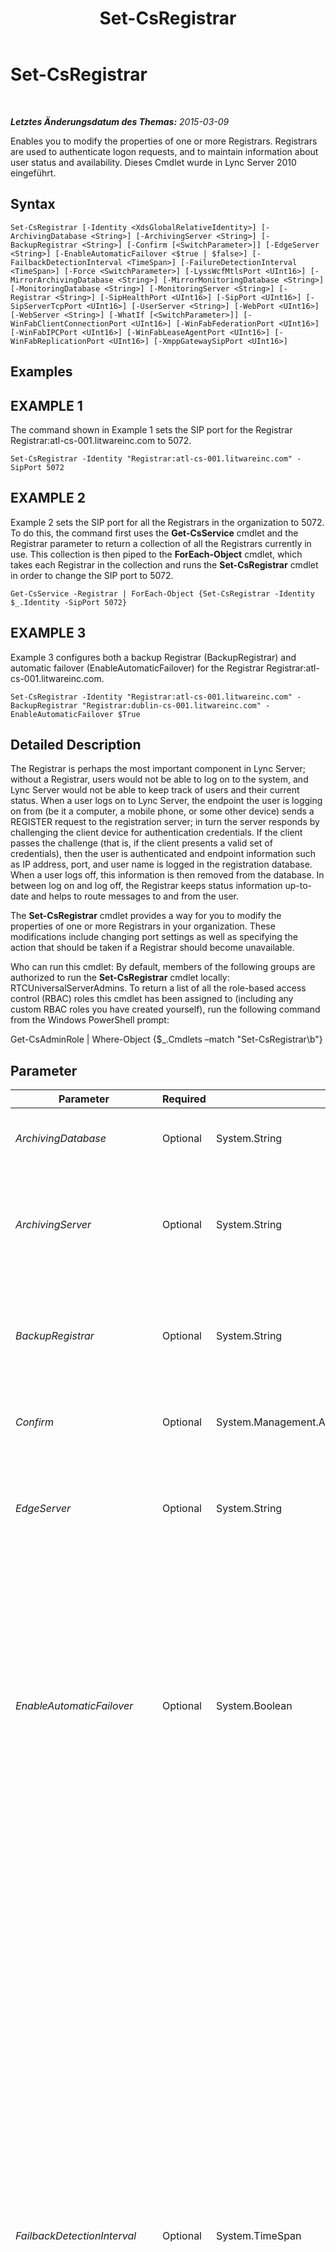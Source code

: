 ﻿---
title: Set-CsRegistrar
TOCTitle: Set-CsRegistrar
ms:assetid: e0c31acc-179c-4423-910e-8bd7807e6489
ms:mtpsurl: https://technet.microsoft.com/de-de/library/Gg398993(v=OCS.15)
ms:contentKeyID: 49295668
ms.date: 05/19/2016
mtps_version: v=OCS.15
ms.translationtype: HT
---

# Set-CsRegistrar

 

_**Letztes Änderungsdatum des Themas:** 2015-03-09_

Enables you to modify the properties of one or more Registrars. Registrars are used to authenticate logon requests, and to maintain information about user status and availability. Dieses Cmdlet wurde in Lync Server 2010 eingeführt.

## Syntax

    Set-CsRegistrar [-Identity <XdsGlobalRelativeIdentity>] [-ArchivingDatabase <String>] [-ArchivingServer <String>] [-BackupRegistrar <String>] [-Confirm [<SwitchParameter>]] [-EdgeServer <String>] [-EnableAutomaticFailover <$true | $false>] [-FailbackDetectionInterval <TimeSpan>] [-FailureDetectionInterval <TimeSpan>] [-Force <SwitchParameter>] [-LyssWcfMtlsPort <UInt16>] [-MirrorArchivingDatabase <String>] [-MirrorMonitoringDatabase <String>] [-MonitoringDatabase <String>] [-MonitoringServer <String>] [-Registrar <String>] [-SipHealthPort <UInt16>] [-SipPort <UInt16>] [-SipServerTcpPort <UInt16>] [-UserServer <String>] [-WebPort <UInt16>] [-WebServer <String>] [-WhatIf [<SwitchParameter>]] [-WinFabClientConnectionPort <UInt16>] [-WinFabFederationPort <UInt16>] [-WinFabIPCPort <UInt16>] [-WinFabLeaseAgentPort <UInt16>] [-WinFabReplicationPort <UInt16>] [-XmppGatewaySipPort <UInt16>]

## Examples

## EXAMPLE 1

The command shown in Example 1 sets the SIP port for the Registrar Registrar:atl-cs-001.litwareinc.com to 5072.

    Set-CsRegistrar -Identity "Registrar:atl-cs-001.litwareinc.com" -SipPort 5072

## EXAMPLE 2

Example 2 sets the SIP port for all the Registrars in the organization to 5072. To do this, the command first uses the **Get-CsService** cmdlet and the Registrar parameter to return a collection of all the Registrars currently in use. This collection is then piped to the **ForEach-Object** cmdlet, which takes each Registrar in the collection and runs the **Set-CsRegistrar** cmdlet in order to change the SIP port to 5072.

    Get-CsService -Registrar | ForEach-Object {Set-CsRegistrar -Identity $_.Identity -SipPort 5072}

## EXAMPLE 3

Example 3 configures both a backup Registrar (BackupRegistrar) and automatic failover (EnableAutomaticFailover) for the Registrar Registrar:atl-cs-001.litwareinc.com.

    Set-CsRegistrar -Identity "Registrar:atl-cs-001.litwareinc.com" -BackupRegistrar "Registrar:dublin-cs-001.litwareinc.com" -EnableAutomaticFailover $True

## Detailed Description

The Registrar is perhaps the most important component in Lync Server; without a Registrar, users would not be able to log on to the system, and Lync Server would not be able to keep track of users and their current status. When a user logs on to Lync Server, the endpoint the user is logging on from (be it a computer, a mobile phone, or some other device) sends a REGISTER request to the registration server; in turn the server responds by challenging the client device for authentication credentials. If the client passes the challenge (that is, if the client presents a valid set of credentials), then the user is authenticated and endpoint information such as IP address, port, and user name is logged in the registration database. When a user logs off, this information is then removed from the database. In between log on and log off, the Registrar keeps status information up-to-date and helps to route messages to and from the user.

The **Set-CsRegistrar** cmdlet provides a way for you to modify the properties of one or more Registrars in your organization. These modifications include changing port settings as well as specifying the action that should be taken if a Registrar should become unavailable.

Who can run this cmdlet: By default, members of the following groups are authorized to run the **Set-CsRegistrar** cmdlet locally: RTCUniversalServerAdmins. To return a list of all the role-based access control (RBAC) roles this cmdlet has been assigned to (including any custom RBAC roles you have created yourself), run the following command from the Windows PowerShell prompt:

Get-CsAdminRole | Where-Object {$\_.Cmdlets –match "Set-CsRegistrar\\b"}

## Parameter


<table>
<colgroup>
<col style="width: 25%" />
<col style="width: 25%" />
<col style="width: 25%" />
<col style="width: 25%" />
</colgroup>
<thead>
<tr class="header">
<th>Parameter</th>
<th>Required</th>
<th>Type</th>
<th>Description</th>
</tr>
</thead>
<tbody>
<tr class="odd">
<td><p><em>ArchivingDatabase</em></p></td>
<td><p>Optional</p></td>
<td><p>System.String</p></td>
<td><p>Service Identity of the database used by the Archiving service.</p></td>
</tr>
<tr class="even">
<td><p><em>ArchivingServer</em></p></td>
<td><p>Optional</p></td>
<td><p>System.String</p></td>
<td><p>Service location of the Archivierungsserver to be associated with the Registrar. For example: -ArchivingServer &quot;ArchivingServer:atl-cs-001.litwareinc.com&quot;.</p></td>
</tr>
<tr class="odd">
<td><p><em>BackupRegistrar</em></p></td>
<td><p>Optional</p></td>
<td><p>System.String</p></td>
<td><p>Service location of the Registrar to be used if this Registrar is not available. For example: -BackupRegistrar &quot;Registrar:dublin-cs-001.litwareinc.com&quot;.</p></td>
</tr>
<tr class="even">
<td><p><em>Confirm</em></p></td>
<td><p>Optional</p></td>
<td><p>System.Management.Automation.SwitchParameter</p></td>
<td><p>Fordert Sie vor der Ausführung des Befehls zum Bestätigen auf.</p></td>
</tr>
<tr class="odd">
<td><p><em>EdgeServer</em></p></td>
<td><p>Optional</p></td>
<td><p>System.String</p></td>
<td><p>Service location of the Edgeserver to be associated with the Registrar. For example: -EdgeServer &quot;EdgeServer:atl-edge-001.litwareinc.com&quot;.</p></td>
</tr>
<tr class="even">
<td><p><em>EnableAutomaticFailover</em></p></td>
<td><p>Optional</p></td>
<td><p>System.Boolean</p></td>
<td><p>If True, the backup Registrar will be employed any time the primary Registrar is unavailable. If False, the backup Registrar will not be used if the primary Registrar is not available.</p>
<p>This parameter also affects users who have registered with a backup Registrar. If this parameter is set to True, then those users will be dropped from the backup Registrar and re-registered on the primary Registrar if and when that Registrar becomes available.</p></td>
</tr>
<tr class="odd">
<td><p><em>FailbackDetectionInterval</em></p></td>
<td><p>Optional</p></td>
<td><p>System.TimeSpan</p></td>
<td><p>Specifies the amount of time that the system will wait before checking to see if a Registrar that had become unavailable is now available. If you have set EnableAutomaticFailover to True, the system will &quot;failover&quot; to the backup Registrar any time a Registrar becomes unavailable. That simply means that the system will take users who are logged-on to the failed Registrar and attempt to log them on to the backup Registrar.</p>
<p>The FailbackDetectionInterval property specifies the amount of time that the system will wait before checking to see if the original Registrar is available again. If so, Lync Server will then attempt to &quot;failback&quot; to that Registrar. Failback simply means reverting back to the Registrar initially in use; in other words, logging users back on to their original Registrar.</p>
<p>Note that failback is an automated process only. You cannot manually failback from one Registrar to another.</p>
<p>The detection interval can be set to any value between 30 seconds and 84,400 seconds (24 hours); specify the time span using the format hours:minutes:seconds. For example, this sets the interval to 1 hour and 15 minutes: - FailbackDetectionInterval 01:15:00.</p>
<p>This parameter cannot be used unless you have specified a backup Registrar.</p></td>
</tr>
<tr class="even">
<td><p><em>FailureDetectionInterval</em></p></td>
<td><p>Optional</p></td>
<td><p>System.TimeSpan</p></td>
<td><p>Specifies the time interval that the system will wait before deciding that a Registrar is unavailable. If EnableAutomaticFailover has been set to True, the system will then attempt to log users on to the backup Registrar instead.</p>
<p>The detection interval can be set to any value between 30 seconds and 84,400 seconds (24 hours); specify the time span using the format hours:minutes:seconds. For example, this sets the interval to 1 hour and 15 minutes: - FailureDetectionInterval 01:15:00.</p>
<p>This parameter cannot be used unless you have specified a backup Registrar.</p></td>
</tr>
<tr class="odd">
<td><p><em>Force</em></p></td>
<td><p>Optional</p></td>
<td><p>System.Management.Automation.SwitchParameter</p></td>
<td><p>Suppresses the display of any non-fatal error message that might occur when running the command.</p></td>
</tr>
<tr class="even">
<td><p><em>Identity</em></p></td>
<td><p>Optional</p></td>
<td><p>Microsoft.Rtc.Management.Xds.XdsGlobalRelativeIdentity</p></td>
<td><p>Service location of the Registrar to be modified. For example: -Identity &quot;Registrar:atl-cs-001.litwareinc.com&quot;.</p>
<p>Note that you can leave off the prefix &quot;Registrar:&quot; when specifying a Registrar. For example: -Identity &quot;atl-cs-001.litwareinc.com&quot;.</p></td>
</tr>
<tr class="odd">
<td><p><em>LyssWcfMtlsPort</em></p></td>
<td><p>Optional</p></td>
<td><p>System.UInt16</p></td>
<td><p>Port used by the Lync Storage Service (LYSS). The default value is 5077.</p></td>
</tr>
<tr class="even">
<td><p><em>MirrorArchivingDatabase</em></p></td>
<td><p>Optional</p></td>
<td><p>System.String</p></td>
<td><p>Service Identity of the mirror database used by the Archiving service.</p></td>
</tr>
<tr class="odd">
<td><p><em>MirrorMonitoringDatabase</em></p></td>
<td><p>Optional</p></td>
<td><p>System.String</p></td>
<td><p>Service Identity of the mirror database used by the Monitoring service.</p></td>
</tr>
<tr class="even">
<td><p><em>MonitoringDatabase</em></p></td>
<td><p>Optional</p></td>
<td><p>System.String</p></td>
<td><p>Service Identity of the monitoring database associated with the Registrar.</p></td>
</tr>
<tr class="odd">
<td><p><em>MonitoringServer</em></p></td>
<td><p>Optional</p></td>
<td><p>System.String</p></td>
<td><p>Service location of the Monitoring-Server to be associated with the Registrar. For example: -MonitoringServer &quot;MonitoringServer:atl-cs-001.litwareinc.com&quot;.</p></td>
</tr>
<tr class="even">
<td><p><em>Registrar</em></p></td>
<td><p>Optional</p></td>
<td><p>System.String</p></td>
<td><p>Service location of the Registrar.</p></td>
</tr>
<tr class="odd">
<td><p><em>SipHealthPort</em></p></td>
<td><p>Optional</p></td>
<td><p>System.UInt16</p></td>
<td><p>Port used for monitoring server health.</p></td>
</tr>
<tr class="even">
<td><p><em>SipPort</em></p></td>
<td><p>Optional</p></td>
<td><p>System.UInt16</p></td>
<td><p>Port used for SIP (Session Initiation Protocol) traffic.</p></td>
</tr>
<tr class="odd">
<td><p><em>SipServerTcpPort</em></p></td>
<td><p>Optional</p></td>
<td><p>System.UInt16</p></td>
<td><p>SIP listening port. The default value is 5060.</p></td>
</tr>
<tr class="even">
<td><p><em>UserServer</em></p></td>
<td><p>Optional</p></td>
<td><p>System.String</p></td>
<td><p>Service location of the Benutzerdienste server to be associated with the Registrar. For example: -UserServer &quot;UserServer:atl-cs-001.litwareinc.com&quot;.</p></td>
</tr>
<tr class="odd">
<td><p><em>WebPort</em></p></td>
<td><p>Optional</p></td>
<td><p>System.UInt16</p></td>
<td><p>Port used for communicating with Web servers.</p></td>
</tr>
<tr class="even">
<td><p><em>WebServer</em></p></td>
<td><p>Optional</p></td>
<td><p>System.String</p></td>
<td><p>Service location of the Web Server to be associated with the Registrar. For example: -WebServer &quot;WebServer:atl-cs-001.litwareinc.com&quot;.</p></td>
</tr>
<tr class="odd">
<td><p><em>WhatIf</em></p></td>
<td><p>Optional</p></td>
<td><p>System.Management.Automation.SwitchParameter</p></td>
<td><p>Beschreibt die Auswirkungen einer Ausführung des Befehls, ohne den Befehl tatsächlich auszuführen.</p></td>
</tr>
<tr class="even">
<td><p><em>WinFabClientConnectionPort</em></p></td>
<td><p>Optional</p></td>
<td><p>System.UInt16</p></td>
<td><p>Port used for client connections to Windows Fabric. The default value is 5092.</p></td>
</tr>
<tr class="odd">
<td><p><em>WinFabFederationPort</em></p></td>
<td><p>Optional</p></td>
<td><p>System.UInt16</p></td>
<td><p>Port used for Windows Fabric federation. Federation refers to the process by which Windows fabric routes messages. The default value is 5090.</p></td>
</tr>
<tr class="even">
<td><p><em>WinFabIPCPort</em></p></td>
<td><p>Optional</p></td>
<td><p>System.UInt16</p></td>
<td><p>Port used by Windows Fabric for inter-process communication (IPC). IPC is a technology that allows for multiple threads in a process to exchange data. The default value is 5093.</p></td>
</tr>
<tr class="odd">
<td><p><em>WinFabLeaseAgentPort</em></p></td>
<td><p>Optional</p></td>
<td><p>System.UInt16</p></td>
<td><p>Port used by the Windows Fabric lease agent. Lease agents are used to interact with the kernel level lease driver. The default value is 5091.</p></td>
</tr>
<tr class="even">
<td><p><em>WinFabReplicationPort</em></p></td>
<td><p>Optional</p></td>
<td><p>System.UInt16</p></td>
<td><p>Port used for Windows Fabric replication. Lync Server 2013 uses Windows Fabric to replicate conference directories to all the Front End servers within a Registrar pool. The default value is 5094.</p></td>
</tr>
<tr class="odd">
<td><p><em>XmppGatewaySipPort</em></p></td>
<td><p>Optional</p></td>
<td><p>System.UInt16</p></td>
<td><p>Port used by the XMPP gateway associated with the Registrar. The extensible Messaging and Presence Protocol (XMPP) is an open-standard communications protocol for exchanging messages using XML. An allowed partner is an IM and presence provider whose users are allowed to exchange instant messages and presence information with your Lync Server users. The default value is 5098.</p></td>
</tr>
</tbody>
</table>


## Input Types

None. The **Set-CsRegistrar** cmdlet does not accept pipelined input.

## Return Types

The **Set-CsRegistrar** cmdlet does not return any objects or values. Instead, the command modifies existing instances of the Microsoft.Rtc.Management.Xds.DisplayRegistrar object.

## Siehe auch

#### Weitere Ressourcen

[Get-CsService](get-csservice.md)

